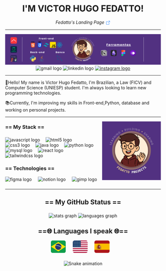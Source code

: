 <h1 align="center">I'M VICTOR HUGO FEDATTO!</h1>

<p align="center">
  <i>
    <a href="https://mylink.com" target="_blank" style="text-decoration: none;">
      Fedatto's Landing Page <img src="assets/icons/arrow-square-out.png" alt="link" style="vertical-align: middle; width:16px;" />
    </a>
  </i>
</p>

---

<img src="assets/banner/banner-fp2.png" alt="banner principal do perfil">

<div align="center">
  <img src="https://img.shields.io/static/v1?message=Gmail&logo=gmail&label=&color=D14836&logoColor=white&labelColor=&style=for-the-badge" height="30" alt="gmail logo"  />
  <img src="https://img.shields.io/static/v1?message=LinkedIn&logo=linkedin&label=&color=0077B5&logoColor=white&labelColor=&style=for-the-badge" height="30" alt="linkedin logo"  />
  <a href="https://www.instagram.com/fedatto_code/" target="_blank">
    <img src="https://img.shields.io/static/v1?message=Instagram&logo=instagram&label=&color=E4405F&logoColor=white&labelColor=&style=for-the-badge" height="30" alt="instagram logo"  />
  </a>
</div>

---

👋Hello! My name is Victor Hugo Fedatto, I'm Brazilian, a Law (FICV) and Computer Science (UNIESP) student. I'm always looking to learn new programming technologies.

📚Currently, I'm improving my skills in Front-end,Python, database and working on personal projects.

---

<img align="right" height="190" src="assets/banner/Fedatto Projects.png"  />

<h3 align="left">== My Stack ==</h3>

###

<div align="left">
  <img src="https://cdn.jsdelivr.net/gh/devicons/devicon/icons/javascript/javascript-original.svg" height="30" alt="javascript logo"  />
  <img width="10" />
  <img src="https://cdn.jsdelivr.net/gh/devicons/devicon/icons/html5/html5-original.svg" height="30" alt="html5 logo"  />
  <img width="10" />
  <img src="https://cdn.jsdelivr.net/gh/devicons/devicon/icons/css3/css3-original.svg" height="30" alt="css3 logo"  />
  <img width="10" />
  <img src="https://cdn.jsdelivr.net/gh/devicons/devicon/icons/java/java-original.svg" height="30" alt="java logo"  />
  <img width="10" />
  <img src="https://cdn.jsdelivr.net/gh/devicons/devicon/icons/python/python-original.svg" height="30" alt="python logo"  />
  <img width="10" />
  <img src="https://cdn.jsdelivr.net/gh/devicons/devicon/icons/mysql/mysql-original.svg" height="30" alt="mysql logo"  />
  <img width="10" />
  <img src="https://cdn.jsdelivr.net/gh/devicons/devicon/icons/react/react-original.svg" height="30" alt="react logo"  />
  <img width="10" />
  <img src="https://cdn.simpleicons.org/tailwindcss/06B6D4" height="30" alt="tailwindcss logo"  />
</div>

<h3 align="left">== Technologies ==</h3>

<div align="left">
  <img src="https://cdn.jsdelivr.net/gh/devicons/devicon/icons/figma/figma-original.svg" height="30" alt="figma logo"  />
  <img width="12" />
  <img src="https://cdn.jsdelivr.net/gh/devicons/devicon/icons/notion/notion-original.svg" height="30" alt="notion logo"  />
  <img width="12" />
  <img src="https://cdn.jsdelivr.net/gh/devicons/devicon/icons/gimp/gimp-original.svg" height="30" alt="gimp logo"  />
</div>

###

---

<h2 align="center">== My GitHub Status ==</h2>

###

<div align="center">
  <img src="https://github-readme-stats.vercel.app/api?username=vhfedatto&hide_title=false&hide_rank=false&show_icons=true&include_all_commits=true&count_private=true&disable_animations=false&theme=tokyonight&locale=en&hide_border=false&order=1" height="185" alt="stats graph"  />
  <!--<img src="https://github-readme-streak-stats.herokuapp.com?user=vhfedatto&locale=en&mode=daily&theme=tokyonight&hide_border=false&border_radius=5&order=3" height="185"  alt="streak graph"  />-->
  <img src="https://github-readme-stats.vercel.app/api/top-langs?username=vhfedatto&locale=en&hide_title=false&layout=compact&card_width=320&langs_count=5&theme=tokyonight&hide_border=false&order=2" height="185" alt="languages graph"  /> <!--<br>-->
</div>

###

<!--<h2 align="center">MAIN PROJECTS</h2>

<p align="center">
  <i>
    <a href="https://mylink.com" target="_blank" style="text-decoration: none;">
      StepUp <img src="assets/icons/arrow-square-out.png" alt="link" style="vertical-align: middle; width:16px;" />
    </a>
    <a href="https://mylink.com" target="_blank" style="text-decoration: none;">
      CodeScore <img src="assets/icons/arrow-square-out.png" alt="link" style="vertical-align: middle; width:16px;" />
    </a>
    <a href="https://mylink.com" target="_blank" style="text-decoration: none;">
      GerenciALL <img src="assets/icons/arrow-square-out.png" alt="link" style="vertical-align: middle; width:16px;" />
    </a>
  </i>
</p><br>-->

###

<h2 align="center">==🌐 Languages I speak 🌐==</h2>
<div align="center">
  <img src="assets/idiomas/br.svg" height="40" alt="brazil"  />
  <img width="15" />
  <img src="assets/idiomas/us.svg" height="40" alt="united states"  />
  <img width="15" />
  <img src="assets/idiomas/es.svg" height="40" alt="spain"  />
  <img width="15" />
  <!--<img src="assets/idiomas/ge.svg" height="40" alt="germany"  />-->
</div>

###

<div align="center"> 
  <img src="https://raw.githubusercontent.com/vhfedatto/vhfedatto/output/snake.svg" alt="Snake animation"/>
</div>
